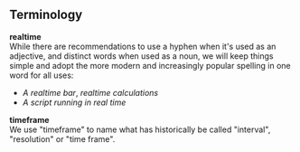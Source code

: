 ## Terminology

**realtime**  
While there are recommendations to use a hyphen when it's used as an adjective, and distinct words when used as a noun, 
we will keep things simple and adopt the more modern and increasingly popular spelling in one word for all uses:

- *A realtime bar*, *realtime calculations*
- *A script running in real time*

**timeframe**  
We use "timeframe" to name what has historically be called "interval", "resolution" or "time frame".
